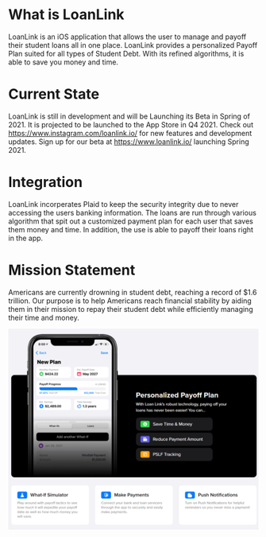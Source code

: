 # What is LoanLink
LoanLink is an iOS application that allows the user to manage and payoff their student loans all in one place. LoanLink provides a personalized Payoff Plan suited for all types of Student Debt. With its refined algorithms, it is able to save you money and time.

# Current State
LoanLink is still in development and will be Launching its Beta in Spring of 2021.
It is projected to be launched to the App Store in Q4 2021.
Check out https://www.instagram.com/loanlink.io/ for new features and development updates.
Sign up for our beta at https://www.loanlink.io/ launching Spring 2021.

# Integration
LoanLink incorperates Plaid to keep the security integrity due to never accessing the users banking information. The loans are run through various algorithm that spit out a customized payment plan for each user that saves them money and time. In addition, the use is able to payoff their loans right in the app.

# Mission Statement
Americans are currently drowning in student debt, reaching a record of $1.6 trillion. Our purpose is to help Americans reach financial stability by aiding them in their mission to repay their student debt while efficiently managing their time and money.

![Screenshot](https://github.com/raaamonnn/LoanLink/blob/main/Screenshot.PNG?raw=true)
